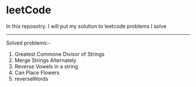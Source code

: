 # leetCode

In this reposotry. I will put my solution to leetcode problems I solve

___________________________________________________________________________
Solved problems:-
1. Greatest Commone Divisor of Strings
2. Merge Strings Alternately
3. Reverse Vowels in a string
4. Can Place Flowers
5. reverseWords
